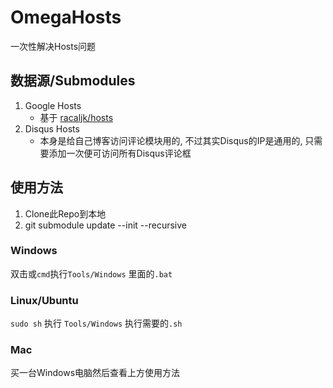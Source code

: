 # OmegaHosts
一次性解决Hosts问题

## 数据源/Submodules

1. Google Hosts
     - 基于 [racaljk/hosts](https://github.com/racaljk/hosts/tree/f80fc73db5f051954d3de0d6215ec577e0b3348e)
2. Disqus Hosts
    - 本身是给自己博客访问评论模块用的, 不过其实Disqus的IP是通用的, 只需要添加一次便可访问所有Disqus评论框


## 使用方法

1. Clone此Repo到本地
2. git submodule update --init --recursive

### Windows

双击或`cmd`执行`Tools/Windows` 里面的`.bat`

### Linux/Ubuntu

`sudo sh` 执行 `Tools/Windows` 执行需要的`.sh`

### Mac

买一台Windows电脑然后查看上方使用方法

